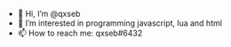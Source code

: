 - 👋 Hi, I’m @qxseb
- 👀 I’m interested in programming javascript, lua and html
- 📫 How to reach me: qxseb#6432

<!---
qxseb/qxseb is a ✨ special ✨ repository because its `README.md` (this file) appears on your GitHub profile.
You can click the Preview link to take a look at your changes.
--->
